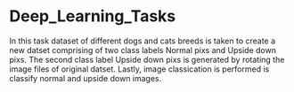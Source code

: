 # Deep_Learning_Tasks

In this task dataset of different dogs and cats breeds is taken to create a new datset comprising of two class labels Normal pixs and Upside down pixs. The second class label Upside down pixs is generated by rotating the image files of original datset. Lastly, image classication is performed is classify normal and upside down images.
